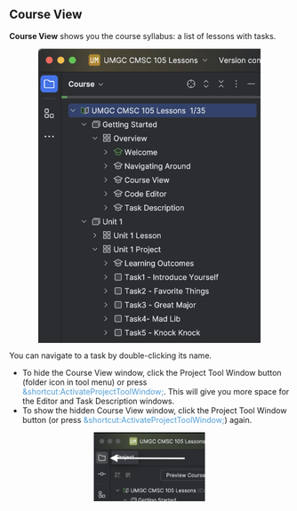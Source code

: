 ## Course View

<b>Course View</b> shows you the course syllabus: a list of lessons with tasks.

<style>
img {
  display: block;
  margin-left: auto;
  margin-right: auto;
}
</style>


<img src="course_view.png" alt="course view listing lessons and tasks" class="center" width=400>

You can navigate to a task by double-clicking its name.

- To hide the Course View window, click the Project Tool Window button (folder icon in tool menu) or press <span style="color: #509DD6">&shortcut:ActivateProjectToolWindow;</span>. This will give you more space for the Editor and Task Description windows.
- To show the hidden Course View window, click the Project Tool Window button (or press <span style="color: #509DD6">&shortcut:ActivateProjectToolWindow;</span>) again.

<img src="project_button.png" alt="project tool button" class="center" width=200>

